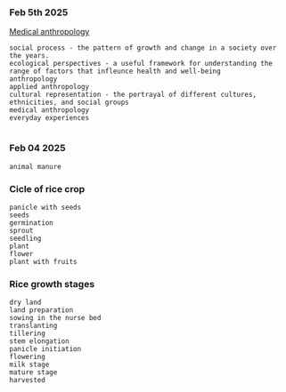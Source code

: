 ### Feb 5th 2025 
[Medical anthropology](https://en.wikipedia.org/wiki/Medical_anthropology)
```
social process - the pattern of growth and change in a society over the years.
ecological perspectives - a useful framework for understanding the range of factors that infleunce health and well-being
anthropology
applied anthropology
cultural representation - the portrayal of different cultures, ethnicities, and social groups
medical anthropology
everyday experiences


```


### Feb 04 2025 
```
animal manure
```

### Cicle of rice crop 
```
panicle with seeds
seeds
germination
sprout
seedling
plant
flower
plant with fruits
```


### Rice growth stages
```
dry land
land preparation
sowing in the nurse bed
translanting
tillering
stem elongation
panicle initiation
flowering
milk stage
mature stage
harvested
```
